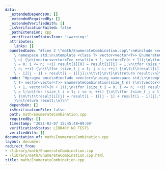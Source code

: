 ```yaml
---
data:
  _extendedDependsOn: []
  _extendedRequiredBy: []
  _extendedVerifiedWith: []
  _isVerificationFailed: false
  _pathExtension: cpp
  _verificationStatusIcon: ':warning:'
  attributes:
    links: []
  bundledCode: "#line 2 \"math/EnumerateCombination.cpp\"\n#include <vector>\nusing\
    \ namespace std;\n\ntemplate <class T> vector<vector<T>> EnumerateCombination(size_t\
    \ n) {\n\tvector<vector<T>> result(n + 1, vector<T>(n + 1));\n\tfor (size_t i\
    \ = 0; i <= n; ++i) result[i][0] = result[i][i] = 1;\n\tfor (size_t i = 1; i <=\
    \ n; ++i) {\n\t\tfor (size_t j = 1; j < i; ++j) {\n\t\t\tresult[i][j] = result[i\
    \ - 1][j - 1] + result[i - 1][j];\n\t\t}\n\t}\n\treturn result;\n}\n"
  code: "#pragma once\n#include <vector>\nusing namespace std;\n\ntemplate <class\
    \ T> vector<vector<T>> EnumerateCombination(size_t n) {\n\tvector<vector<T>> result(n\
    \ + 1, vector<T>(n + 1));\n\tfor (size_t i = 0; i <= n; ++i) result[i][0] = result[i][i]\
    \ = 1;\n\tfor (size_t i = 1; i <= n; ++i) {\n\t\tfor (size_t j = 1; j < i; ++j)\
    \ {\n\t\t\tresult[i][j] = result[i - 1][j - 1] + result[i - 1][j];\n\t\t}\n\t\
    }\n\treturn result;\n}\n"
  dependsOn: []
  isVerificationFile: false
  path: math/EnumerateCombination.cpp
  requiredBy: []
  timestamp: '2021-03-07 15:45:48+09:00'
  verificationStatus: LIBRARY_NO_TESTS
  verifiedWith: []
documentation_of: math/EnumerateCombination.cpp
layout: document
redirect_from:
- /library/math/EnumerateCombination.cpp
- /library/math/EnumerateCombination.cpp.html
title: math/EnumerateCombination.cpp
---
```

